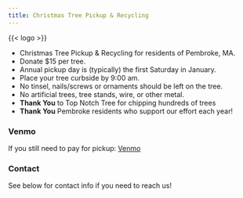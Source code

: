```yaml
---
title: Christmas Tree Pickup & Recycling
---
```


{{< logo >}}

* Christmas Tree Pickup & Recycling for residents of Pembroke, MA.
* Donate $15 per tree.
* Annual pickup day is (typically) the first Saturday in January.
* Place your tree curbside by 9:00 am.
* No tinsel, nails/screws or ornaments should be left on the tree.
* No artificial trees, tree stands, wire, or other metal.
* **Thank You** to Top Notch Tree for chipping hundreds of trees
* **Thank You** Pembroke residents who support our effort each year!

### Venmo

If you still need to pay for pickup: [Venmo](../venmoinstructions)

### Contact

See below for contact info if you need to reach us!


